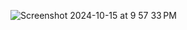 ![Screenshot 2024-10-15 at 9 57 33 PM](https://github.com/user-attachments/assets/450d65b4-a2e6-4f29-beb9-5651bb34a8ba)
